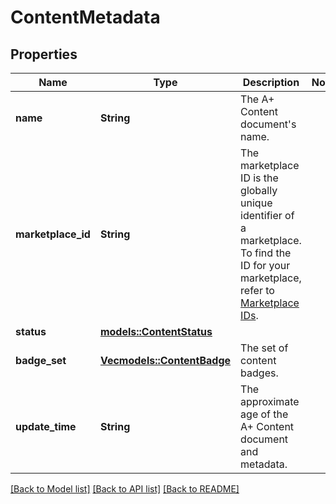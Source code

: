 # ContentMetadata

## Properties

Name | Type | Description | Notes
------------ | ------------- | ------------- | -------------
**name** | **String** | The A+ Content document's name. | 
**marketplace_id** | **String** | The marketplace ID is the globally unique identifier of a marketplace. To find the ID for your marketplace, refer to [Marketplace IDs](https://developer-docs.amazon.com/sp-api/docs/marketplace-ids). | 
**status** | [**models::ContentStatus**](ContentStatus.md) |  | 
**badge_set** | [**Vec<models::ContentBadge>**](ContentBadge.md) | The set of content badges. | 
**update_time** | **String** | The approximate age of the A+ Content document and metadata. | 

[[Back to Model list]](../README.md#documentation-for-models) [[Back to API list]](../README.md#documentation-for-api-endpoints) [[Back to README]](../README.md)


